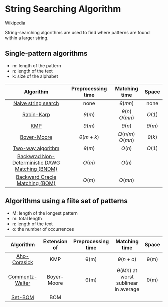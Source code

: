 # String Searching Algorithm

[Wikipedia](https://en.wikipedia.org/wiki/String_search_algorithm)

String-searching algorithms are used to find where patterns are found within a larger string.


## Single-pattern algorithms

- m: length of the pattern
- n: length of the text
- k: size of the alphabet

| Algorithm | Preprocessing time | Matching time | Space |
| :---: | :---: | :---: | :---: |
| [Naive string search](naive_string_search) | none | $θ(mn)$ | none |
| [Rabin-Karp](rabin_karp) | $θ(m)$ | $θ(n)$ <br> $O(mn)$ | $O(1)$ |
| [KMP](KMP) | $θ(m)$ | $θ(n)$ | $θ(m)$ |
| [Boyer-Moore](boyer_moore) | $θ(m+k)$ | $Ω(n/m)$ <br> $O(mn)$ | $θ(k)$ |
| [Two-way algorithm](two_way) | $θ(m)$ | $O(n)$ | $O(1)$ |
| [Backwrad Non-Deterministic DAWG Matching (BNDM)](BNDM) | $O(m)$ | $O(n)$ | |
| [Backward Oracle Matching (BOM)](BOM) | $O(m)$ | $O(mn)$ | |

## Algorithms using a fiite set of patterns

- M: length of the longest pattern
- m: total length
- n: length of the text
- o: the number of occurrences

| Algorithm | Extension of | Preprocessing time | Matching time | Space |
| :---: | :---: | :---: | :---: | :---: |
| [Aho-Corasick](aho_corasick) | KMP | θ(m) | $θ(n + o)$ | θ(m) |
| [Commentz-Walter](commentz_walter) | Boyer-Moore | θ(m) | $θ(Mn)$ at worst<br>sublinear in average | θ(m) |
| [Set-BOM](set_BOM) | BOM |  |  |  |
